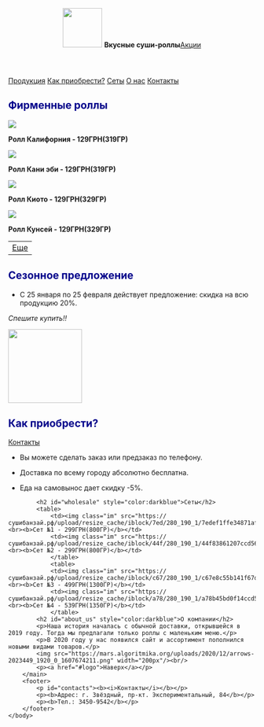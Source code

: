 <html>
    <head>
        <link rel="stylesheet" href="cc.css"/>
        <title>Новогодние подарки</title>
        </head>
    <body>
        <header>
            <img id ="logo" src="https://images.vexels.com/media/users/3/128857/isolated/preview/36b7c51b7e2efc57f3d96c969a5d15e0-sushi-circle-cartoon-icon-by-vexels.png" height="80px"/>
            <b>Вкусные суши-роллы</b><a href="#discount">Акции</a>
        </header>
        <main>
            <nav>
                <a class="production" href="#price">Продукция</a>
                <a href="#delivery">Как приобрести?</a>
                <a href="#wholesale">Сеты</a>
                <a href="#about_us">О нас</a>
                <a href="#contacts">Контакты</a>
            </nav>
            <div class="center"><h2 id="price" style="color:darkblue">Фирменные роллы</h2>
            <img src="https://vsem-edu-oblako.ru/upload/store/merchant479/small/eb4d4a49-2267-4217-a24e-7fd6e3223675.jpg"/>
                    <p><b>Ролл Калифорния - 129ГРН(319ГР)</b></p>
                    <img src="https://vsem-edu-oblako.ru/upload/store/merchant479/small/4e70dad3-a86a-4a4c-82e0-9f3daf02a9b4.jpg"/>
                    <p><b>Ролл Кани эби - 129ГРН(319ГР)</b></p>
                    <img src="https://vsem-edu-oblako.ru/upload/store/merchant479/small/b1b06854-355e-4d3c-9e27-cdeb7a8c1a22.jpg"/>
                    <p><b>Ролл Киото - 129ГРН(329ГР)</b></p>
                    <img src="https://vsem-edu-oblako.ru/upload/store/merchant479/small/aad608d7-62ae-475b-9059-1426c92c080c.jpg"/>
                    <p><b>Ролл Кунсей - 129ГРН(329ГР)</b></p>
            </div>
            <table>
                <td>
                <a class="tabl" href="2cc_code.html">Еще</a>
                </td>
            </table>
            <h2 id="discount" style="color:darkblue">Сезонное предложение</h2>
            <ul>
                <li><p>С 25 января по 25 февраля действует предложение: скидка на всю продукцию 20%.</p></li>
                </ul>
            <p>
                <i>Спешите купить!!</i>
            </p>
            <img src="https://images.ua.prom.st/1618463998_skidka-20-po.jpg" height="150px" width="150px"/>
            <h2 id="delivery" style="color:darkblue">Как приобрести?</h2>
            <a href="#contacts">Контакты</a>
            <ul>
            <li><p>Вы можете сделать заказ или предзаказ по телефону.</p></li>
            <li><p>Доставка по всему городу абсолютно бесплатна.</p></li>
            <li><p>Еда на самовынос дает скидку -5%.</p></li>
            </ul>

            <h2 id="wholesale" style="color:darkblue">Сеты</h2>
            <table>
                <td><img class="im" src="https://сушибанзай.рф/upload/resize_cache/iblock/7ed/280_190_1/7edef1ffe34871afa436ab9a7dd3d776.jpg"/><br><b>Сет №1 - 299ГРН(800ГР)</b></td>
                <td><img class="im" src="https://сушибанзай.рф/upload/resize_cache/iblock/44f/280_190_1/44f83861207ccd56802f1428d59863bc.jpg"/><br><b>Сет №2 - 299ГРН(800ГР)</b></td>
                </table>
                <table>
                <td><img class="im" src="https://сушибанзай.рф/upload/resize_cache/iblock/c67/280_190_1/c67e8c55b141f67dbfdefe39bab53186.jpg"/><br><b>Сет №3 - 499ГРН(1300ГР)</b></td>
                <td><img class="im" src="https://сушибанзай.рф/upload/resize_cache/iblock/a78/280_190_1/a78b45bd0f14ccd513f864b9533ee11c.jpg"/><br><b>Сет №4 - 539ГРН(1350ГР)</b></td>
                </table>
            <h2 id="about_us" style="color:darkblue">О компании</h2>
            <p>Наша история началась с обычной доставки, открывшейся в 2019 году. Тогда мы предлагали только роллы с маленьким меню.</p>
            <p>В 2020 году у нас появился сайт и ассортимент пополнился новыми видами товаров.</p>
            <img src="https://mars.algoritmika.org/uploads/2020/12/arrows-2023449_1920_0_1607674211.png" width="200px"/><br/>
            <p><a href="#logo">Наверх</a></p>
        </main>
        <footer>
            <p id="contacts"><b><i>Контакты</i></b></p>
            <p><b>Адрес: г. Звёздный, пр-кт. Экспериментальный, 84</b></p>
            <p><b>Тел.: 3450-9542</b></p>
        </footer>
    </body>
</html>
